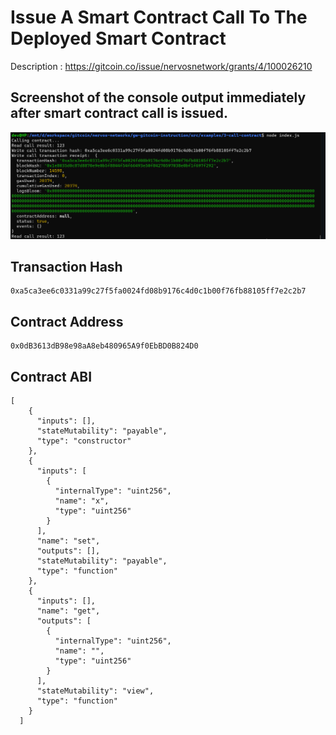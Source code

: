 # Issue A Smart Contract Call To The Deployed Smart Contract

Description : https://gitcoin.co/issue/nervosnetwork/grants/4/100026210

## Screenshot of the console output immediately after smart contract call is issued.

![Alt text](call-issued.png "call issued")

## Transaction Hash

```
0xa5ca3ee6c0331a99c27f5fa0024fd08b9176c4d0c1b00f76fb88105ff7e2c2b7
```

## Contract Address

```
0x0dB3613dB98e98aA8eb480965A9f0EbBD0B824D0
```

## Contract ABI

```
[
    {
      "inputs": [],
      "stateMutability": "payable",
      "type": "constructor"
    },
    {
      "inputs": [
        {
          "internalType": "uint256",
          "name": "x",
          "type": "uint256"
        }
      ],
      "name": "set",
      "outputs": [],
      "stateMutability": "payable",
      "type": "function"
    },
    {
      "inputs": [],
      "name": "get",
      "outputs": [
        {
          "internalType": "uint256",
          "name": "",
          "type": "uint256"
        }
      ],
      "stateMutability": "view",
      "type": "function"
    }
  ]
```
